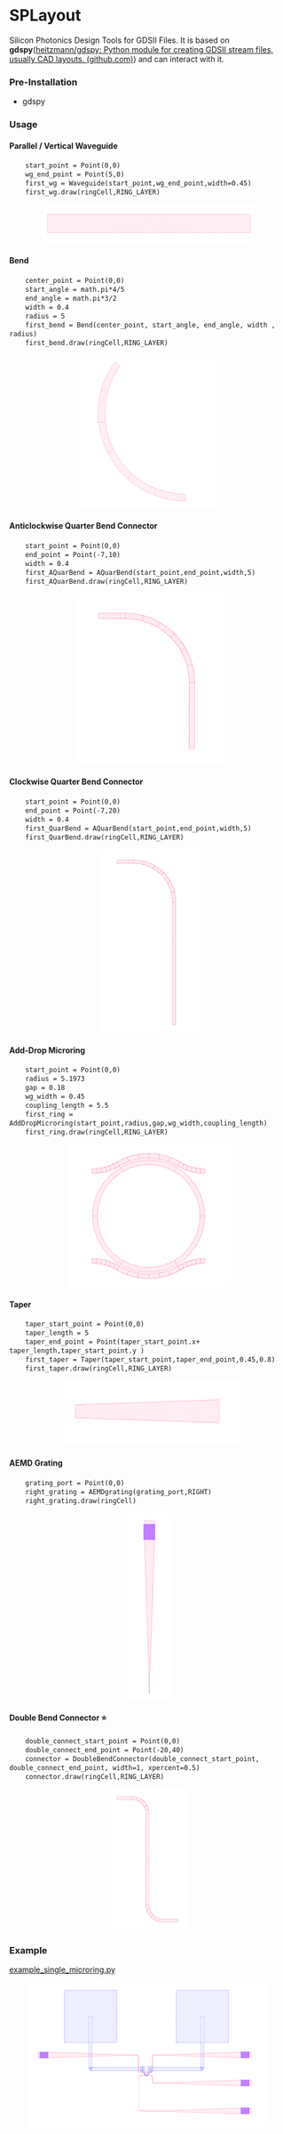 # SPLayout
 Silicon Photonics Design Tools for GDSII Files. It is based on **gdspy**([heitzmann/gdspy: Python module for creating GDSII stream files, usually CAD layouts. (github.com)](https://github.com/heitzmann/gdspy)) and can interact with it.

### Pre-Installation

* gdspy 

### Usage

#### Parallel / Vertical Waveguide

```
    start_point = Point(0,0)
    wg_end_point = Point(5,0)
    first_wg = Waveguide(start_point,wg_end_point,width=0.45)
    first_wg.draw(ringCell,RING_LAYER)
```

<p align="center">
  <img src="./pictures/waveguide.png" />
</p>

#### Bend

```
    center_point = Point(0,0)
    start_angle = math.pi*4/5
    end_angle = math.pi*3/2
    width = 0.4
    radius = 5
    first_bend = Bend(center_point, start_angle, end_angle, width , radius)
    first_bend.draw(ringCell,RING_LAYER)
```


<p align="center">
  <img src="./pictures/bend.png" />
</p>


#### Anticlockwise Quarter Bend Connector

```
    start_point = Point(0,0)
    end_point = Point(-7,10)
    width = 0.4
    first_AQuarBend = AQuarBend(start_point,end_point,width,5)
    first_AQuarBend.draw(ringCell,RING_LAYER)
```

<p align="center">
  <img src="./pictures/AQuarBend.png" />
</p>


#### Clockwise Quarter Bend Connector

```
    start_point = Point(0,0)
    end_point = Point(-7,20)
    width = 0.4
    first_QuarBend = AQuarBend(start_point,end_point,width,5)
    first_QuarBend.draw(ringCell,RING_LAYER)
```

<p align="center">
  <img src="./pictures/QuarBend.png" />
</p>

#### Add-Drop Microring

```
    start_point = Point(0,0)
    radius = 5.1973
    gap = 0.18
    wg_width = 0.45
    coupling_length = 5.5
    first_ring = AddDropMicroring(start_point,radius,gap,wg_width,coupling_length)
    first_ring.draw(ringCell,RING_LAYER)
```

<p align="center">
  <img src="./pictures/Add-Drop Microring.png" />
</p>


#### Taper

```
    taper_start_point = Point(0,0)
    taper_length = 5
    taper_end_point = Point(taper_start_point.x+ taper_length,taper_start_point.y )
    first_taper = Taper(taper_start_point,taper_end_point,0.45,0.8)
    first_taper.draw(ringCell,RING_LAYER)
```

<p align="center">
  <img src="./pictures/Taper.png" />
</p>


#### AEMD Grating

```
    grating_port = Point(0,0)
    right_grating = AEMDgrating(grating_port,RIGHT)
    right_grating.draw(ringCell)
```

<p align="center">
  <img src="./pictures/AEMDGrating.png" />
</p>

#### Double Bend Connector :star:

```
    double_connect_start_point = Point(0,0)
    double_connect_end_point = Point(-20,40)
    connector = DoubleBendConnector(double_connect_start_point, double_connect_end_point, width=1, xpercent=0.5)
    connector.draw(ringCell,RING_LAYER)
```

<p align="center">
  <img src="./pictures/DoubleConnector.png" />
</p>

### Example

[example_single_microring.py](https://github.com/Hideousmon/SPLayout/example_single_microring.py) 

<p align="center">
  <img src="./pictures/example.png" />
</p>
